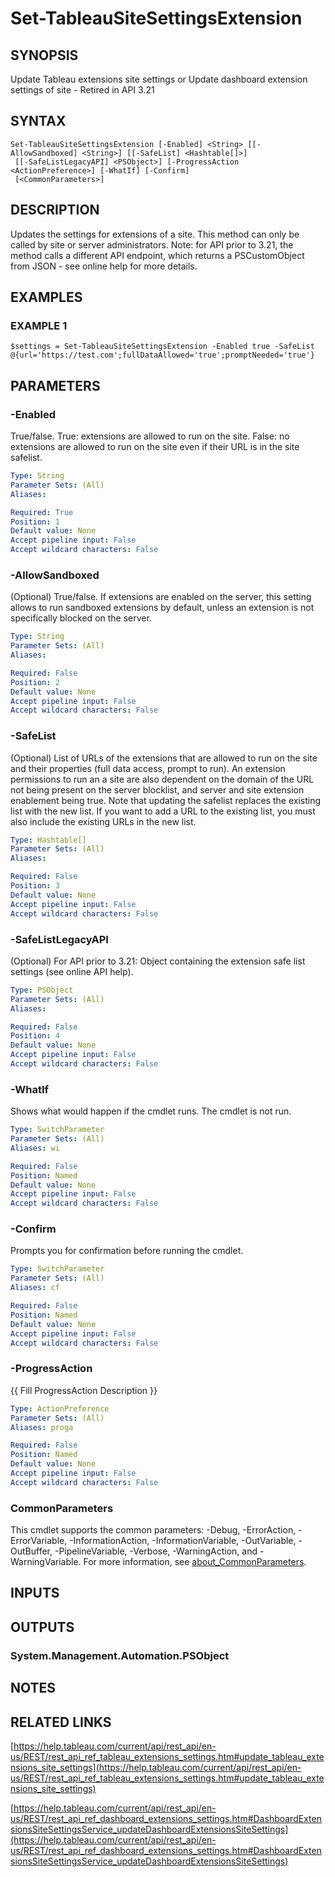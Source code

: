 # Set-TableauSiteSettingsExtension

## SYNOPSIS
Update Tableau extensions site settings
or
Update dashboard extension settings of site - Retired in API 3.21

## SYNTAX

```
Set-TableauSiteSettingsExtension [-Enabled] <String> [[-AllowSandboxed] <String>] [[-SafeList] <Hashtable[]>]
 [[-SafeListLegacyAPI] <PSObject>] [-ProgressAction <ActionPreference>] [-WhatIf] [-Confirm]
 [<CommonParameters>]
```

## DESCRIPTION
Updates the settings for extensions of a site.
This method can only be called by site or server administrators.
Note: for API prior to 3.21, the method calls a different API endpoint, which returns a PSCustomObject from JSON - see online help for more details.

## EXAMPLES

### EXAMPLE 1
```
$settings = Set-TableauSiteSettingsExtension -Enabled true -SafeList @{url='https://test.com';fullDataAllowed='true';promptNeeded='true'}
```

## PARAMETERS

### -Enabled
True/false.
True: extensions are allowed to run on the site.
False: no extensions are allowed to run on the site even if their URL is in the site safelist.

```yaml
Type: String
Parameter Sets: (All)
Aliases:

Required: True
Position: 1
Default value: None
Accept pipeline input: False
Accept wildcard characters: False
```

### -AllowSandboxed
(Optional) True/false.
If extensions are enabled on the server, this setting allows to run sandboxed extensions by default,
unless an extension is not specifically blocked on the server.

```yaml
Type: String
Parameter Sets: (All)
Aliases:

Required: False
Position: 2
Default value: None
Accept pipeline input: False
Accept wildcard characters: False
```

### -SafeList
(Optional) List of URLs of the extensions that are allowed to run on the site and their properties (full data access, prompt to run).
An extension permissions to run an a site are also dependent on the domain of the URL not being present on the server blocklist,
and server and site extension enablement being true.
Note that updating the safelist replaces the existing list with the new list.
If you want to add a URL to the existing list, you must also include the existing URLs in the new list.

```yaml
Type: Hashtable[]
Parameter Sets: (All)
Aliases:

Required: False
Position: 3
Default value: None
Accept pipeline input: False
Accept wildcard characters: False
```

### -SafeListLegacyAPI
(Optional) For API prior to 3.21: Object containing the extension safe list settings (see online API help).

```yaml
Type: PSObject
Parameter Sets: (All)
Aliases:

Required: False
Position: 4
Default value: None
Accept pipeline input: False
Accept wildcard characters: False
```

### -WhatIf
Shows what would happen if the cmdlet runs.
The cmdlet is not run.

```yaml
Type: SwitchParameter
Parameter Sets: (All)
Aliases: wi

Required: False
Position: Named
Default value: None
Accept pipeline input: False
Accept wildcard characters: False
```

### -Confirm
Prompts you for confirmation before running the cmdlet.

```yaml
Type: SwitchParameter
Parameter Sets: (All)
Aliases: cf

Required: False
Position: Named
Default value: None
Accept pipeline input: False
Accept wildcard characters: False
```

### -ProgressAction
{{ Fill ProgressAction Description }}

```yaml
Type: ActionPreference
Parameter Sets: (All)
Aliases: proga

Required: False
Position: Named
Default value: None
Accept pipeline input: False
Accept wildcard characters: False
```

### CommonParameters
This cmdlet supports the common parameters: -Debug, -ErrorAction, -ErrorVariable, -InformationAction, -InformationVariable, -OutVariable, -OutBuffer, -PipelineVariable, -Verbose, -WarningAction, and -WarningVariable. For more information, see [about_CommonParameters](http://go.microsoft.com/fwlink/?LinkID=113216).

## INPUTS

## OUTPUTS

### System.Management.Automation.PSObject
## NOTES

## RELATED LINKS

[https://help.tableau.com/current/api/rest_api/en-us/REST/rest_api_ref_tableau_extensions_settings.htm#update_tableau_extensions_site_settings](https://help.tableau.com/current/api/rest_api/en-us/REST/rest_api_ref_tableau_extensions_settings.htm#update_tableau_extensions_site_settings)

[https://help.tableau.com/current/api/rest_api/en-us/REST/rest_api_ref_dashboard_extensions_settings.htm#DashboardExtensionsSiteSettingsService_updateDashboardExtensionsSiteSettings](https://help.tableau.com/current/api/rest_api/en-us/REST/rest_api_ref_dashboard_extensions_settings.htm#DashboardExtensionsSiteSettingsService_updateDashboardExtensionsSiteSettings)

